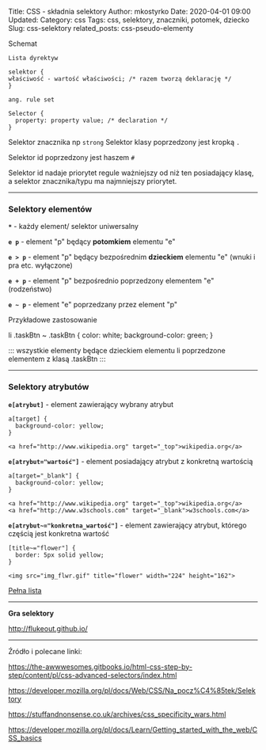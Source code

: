 Title: CSS - składnia selektory
Author: mkostyrko
Date: 2020-04-01 09:00
Updated:
Category: css
Tags: css, selektory, znaczniki, potomek, dziecko
Slug: css-selektory
related_posts: css-pseudo-elementy


Schemat

    Lista dyrektyw

    selektor { 
    właściwość - wartość właściwości; /* razem tworzą deklarację */
    }

    ang. rule set

    Selector {
      property: property value; /* declaration */
    }

Selektor znacznika np `strong`
Selektor klasy poprzedzony jest kropką `.`

Selektor id poprzedzony jest haszem `#`

Selektor id nadaje priorytet regule ważniejszy od niż ten posiadający klasę, a selektor znacznika/typu ma najmniejszy priorytet.

---

### Selektory elementów

**`*`** - każdy element/ selektor uniwersalny

**`e p`** - element "p" będący **potomkiem** elementu "e"

**`e > p`** - element "p" będący bezpośrednim **dzieckiem** elementu "e" (wnuki i pra etc. wyłączone)

**`e + p`** - element "p" bezpośrednio poprzedzony elementem "e" (rodzeństwo)

**`e ~ p`** - element "e" poprzedzany przez element "p"

Przykładowe zastosowanie

  li .taskBtn ~ .taskBtn {
  color: white;
  background-color: green;
  }

::: wszystkie elementy będące dzieckiem elementu li poprzedzone elementem z klasą .taskBtn :::

---

### Selektory atrybutów

**`e[atrybut]`** - element zawierający wybrany atrybut

    a[target] {
      background-color: yellow;
    }

    <a href="http://www.wikipedia.org" target="_top">wikipedia.org</a>

**`e[atrybut="wartość"]`** - element posiadający atrybut z konkretną wartością

    a[target="_blank"] {
      background-color: yellow;
    }

    <a href="http://www.wikipedia.org" target="_top">wikipedia.org</a>
    <a href="http://www.w3schools.com" target="_blank">w3schools.com</a>

**`e[atrybut~="konkretna_wartość"]`** - element zawierający atrybut, którego częścią jest konkretna wartość

    [title~="flower"] {
      border: 5px solid yellow;
    }

    <img src="img_flwr.gif" title="flower" width="224" height="162">

[Pełna lista](http://www.kurshtml.edu.pl/css/selektory.html)

---

**Gra selektory**

http://flukeout.github.io/

---





Źródło i polecane linki:

https://the-awwwesomes.gitbooks.io/html-css-step-by-step/content/pl/css-advanced-selectors/index.html

https://developer.mozilla.org/pl/docs/Web/CSS/Na_pocz%C4%85tek/Selektory

https://stuffandnonsense.co.uk/archives/css_specificity_wars.html

https://developer.mozilla.org/pl/docs/Learn/Getting_started_with_the_web/CSS_basics


